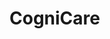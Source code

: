 # CogniCare

<!-- ![image](https://github.com/user-attachments/assets/15227a72-c74e-4b68-9b85-e67244ba8d6f) -->